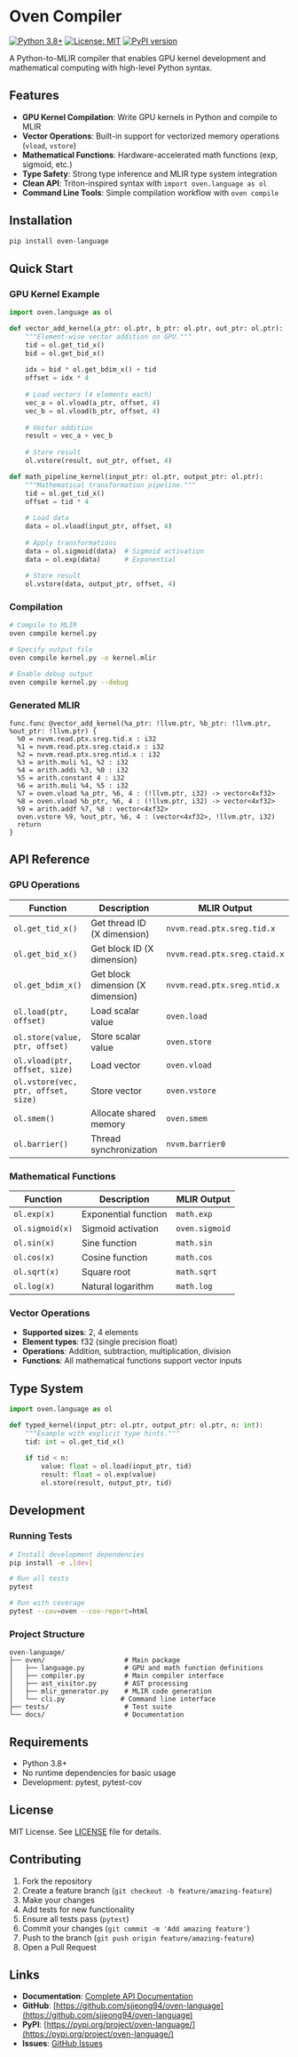 # Oven Compiler

[![Python 3.8+](https://img.shields.io/badge/python-3.8+-blue.svg)](https://www.python.org/downloads/)
[![License: MIT](https://img.shields.io/badge/License-MIT-yellow.svg)](https://opensource.org/licenses/MIT)
[![PyPI version](https://badge.fury.io/py/oven-language.svg)](https://badge.fury.io/py/oven-language)

A Python-to-MLIR compiler that enables GPU kernel development and mathematical computing with high-level Python syntax.

## Features

- **GPU Kernel Compilation**: Write GPU kernels in Python and compile to MLIR
- **Vector Operations**: Built-in support for vectorized memory operations (`vload`, `vstore`)
- **Mathematical Functions**: Hardware-accelerated math functions (exp, sigmoid, etc.)
- **Type Safety**: Strong type inference and MLIR type system integration
- **Clean API**: Triton-inspired syntax with `import oven.language as ol`
- **Command Line Tools**: Simple compilation workflow with `oven compile`

## Installation

```bash
pip install oven-language
```

## Quick Start

### GPU Kernel Example

```python
import oven.language as ol

def vector_add_kernel(a_ptr: ol.ptr, b_ptr: ol.ptr, out_ptr: ol.ptr):
    """Element-wise vector addition on GPU."""
    tid = ol.get_tid_x()
    bid = ol.get_bid_x()
    
    idx = bid * ol.get_bdim_x() + tid
    offset = idx * 4
    
    # Load vectors (4 elements each)
    vec_a = ol.vload(a_ptr, offset, 4)
    vec_b = ol.vload(b_ptr, offset, 4)
    
    # Vector addition
    result = vec_a + vec_b
    
    # Store result
    ol.vstore(result, out_ptr, offset, 4)

def math_pipeline_kernel(input_ptr: ol.ptr, output_ptr: ol.ptr):
    """Mathematical transformation pipeline."""
    tid = ol.get_tid_x()
    offset = tid * 4
    
    # Load data
    data = ol.vload(input_ptr, offset, 4)
    
    # Apply transformations
    data = ol.sigmoid(data)  # Sigmoid activation
    data = ol.exp(data)      # Exponential
    
    # Store result
    ol.vstore(data, output_ptr, offset, 4)
```

### Compilation

```bash
# Compile to MLIR
oven compile kernel.py

# Specify output file
oven compile kernel.py -o kernel.mlir

# Enable debug output
oven compile kernel.py --debug
```

### Generated MLIR

```mlir
func.func @vector_add_kernel(%a_ptr: !llvm.ptr, %b_ptr: !llvm.ptr, %out_ptr: !llvm.ptr) {
  %0 = nvvm.read.ptx.sreg.tid.x : i32
  %1 = nvvm.read.ptx.sreg.ctaid.x : i32
  %2 = nvvm.read.ptx.sreg.ntid.x : i32
  %3 = arith.muli %1, %2 : i32
  %4 = arith.addi %3, %0 : i32
  %5 = arith.constant 4 : i32
  %6 = arith.muli %4, %5 : i32
  %7 = oven.vload %a_ptr, %6, 4 : (!llvm.ptr, i32) -> vector<4xf32>
  %8 = oven.vload %b_ptr, %6, 4 : (!llvm.ptr, i32) -> vector<4xf32>
  %9 = arith.addf %7, %8 : vector<4xf32>
  oven.vstore %9, %out_ptr, %6, 4 : (vector<4xf32>, !llvm.ptr, i32)
  return
}
```

## API Reference

### GPU Operations

| Function                            | Description                       | MLIR Output                  |
| ----------------------------------- | --------------------------------- | ---------------------------- |
| `ol.get_tid_x()`                    | Get thread ID (X dimension)       | `nvvm.read.ptx.sreg.tid.x`   |
| `ol.get_bid_x()`                    | Get block ID (X dimension)        | `nvvm.read.ptx.sreg.ctaid.x` |
| `ol.get_bdim_x()`                   | Get block dimension (X dimension) | `nvvm.read.ptx.sreg.ntid.x`  |
| `ol.load(ptr, offset)`              | Load scalar value                 | `oven.load`                  |
| `ol.store(value, ptr, offset)`      | Store scalar value                | `oven.store`                 |
| `ol.vload(ptr, offset, size)`       | Load vector                       | `oven.vload`                 |
| `ol.vstore(vec, ptr, offset, size)` | Store vector                      | `oven.vstore`                |
| `ol.smem()`                         | Allocate shared memory            | `oven.smem`                  |
| `ol.barrier()`                      | Thread synchronization            | `nvvm.barrier0`              |

### Mathematical Functions

| Function        | Description          | MLIR Output    |
| --------------- | -------------------- | -------------- |
| `ol.exp(x)`     | Exponential function | `math.exp`     |
| `ol.sigmoid(x)` | Sigmoid activation   | `oven.sigmoid` |
| `ol.sin(x)`     | Sine function        | `math.sin`     |
| `ol.cos(x)`     | Cosine function      | `math.cos`     |
| `ol.sqrt(x)`    | Square root          | `math.sqrt`    |
| `ol.log(x)`     | Natural logarithm    | `math.log`     |

### Vector Operations

- **Supported sizes**: 2, 4 elements
- **Element types**: f32 (single precision float)
- **Operations**: Addition, subtraction, multiplication, division
- **Functions**: All mathematical functions support vector inputs

## Type System

```python
import oven.language as ol

def typed_kernel(input_ptr: ol.ptr, output_ptr: ol.ptr, n: int):
    """Example with explicit type hints."""
    tid: int = ol.get_tid_x()
    
    if tid < n:
        value: float = ol.load(input_ptr, tid)
        result: float = ol.exp(value)
        ol.store(result, output_ptr, tid)
```

## Development

### Running Tests

```bash
# Install development dependencies
pip install -e .[dev]

# Run all tests
pytest

# Run with coverage
pytest --cov=oven --cov-report=html
```

### Project Structure

```
oven-language/
├── oven/                    # Main package
│   ├── language.py          # GPU and math function definitions
│   ├── compiler.py          # Main compiler interface
│   ├── ast_visitor.py       # AST processing
│   ├── mlir_generator.py    # MLIR code generation
│   └── cli.py              # Command line interface
├── tests/                   # Test suite
└── docs/                    # Documentation
```

## Requirements

- Python 3.8+
- No runtime dependencies for basic usage
- Development: pytest, pytest-cov

## License

MIT License. See [LICENSE](LICENSE) file for details.

## Contributing

1. Fork the repository
2. Create a feature branch (`git checkout -b feature/amazing-feature`)
3. Make your changes
4. Add tests for new functionality
5. Ensure all tests pass (`pytest`)
6. Commit your changes (`git commit -m 'Add amazing feature'`)
7. Push to the branch (`git push origin feature/amazing-feature`)
8. Open a Pull Request

## Links

- **Documentation**: [Complete API Documentation](docs/OVEN_LANGUAGE_API.md)
- **GitHub**: [https://github.com/sjjeong94/oven-language](https://github.com/sjjeong94/oven-language)
- **PyPI**: [https://pypi.org/project/oven-language/](https://pypi.org/project/oven-language/)
- **Issues**: [GitHub Issues](https://github.com/sjjeong94/language/issues)
